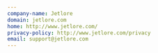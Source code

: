 ```yaml
---
company-name: Jetlore
domain: jetlore.com
home: http://www.jetlore.com/
privacy-policy: http://www.jetlore.com/privacy
email: support@jetlore.com
---
```




